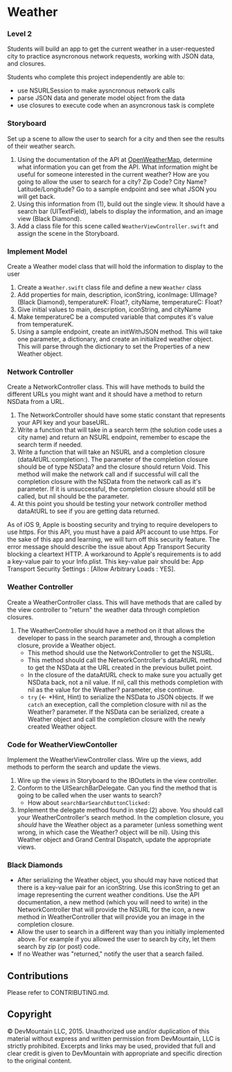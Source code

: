 # Weather

### Level 2

Students will build an app to get the current weather in a user-requested city to practice asyncronous network requests, working with JSON data, and closures.

Students who complete this project independently are able to:

* use NSURLSession to make aysncronous network calls
* parse JSON data and generate model object from the data
* use closures to execute code when an asyncronous task is complete

### Storyboard

Set up a scene to allow the user to search for a city and then see the results of their weather search.

1. Using the documentation of the API at [OpenWeatherMap](http://openweathermap.org), determine what information you can get from the API. What information might be useful for someone interested in the current weather? How are you going to allow the user to search for a city? Zip Code? City Name? Latitude/Longitude? Go to a sample endpoint and see what JSON you will get back.
2. Using this information from (1), build out the single view. It should have a search bar (UITextField), labels to display the information, and an image view (Black Diamond).
3. Add a class file for this scene called ```WeatherViewController.swift``` and assign the scene in the Storyboard.

### Implement Model

Create a Weather model class that will hold the information to display to the user

1. Create a ```Weather.swift``` class file and define a new ```Weather``` class
2. Add properties for main, description, iconString, iconImage: UIImage? (Black Diamond), temperatureK: Float?, cityName, temperatureC: Float?
3. Give initial values to main, description, iconString, and cityName
4. Make temperatureC be a computed variable that computes it's value from temperatureK.
5. Using a sample endpoint, create an initWithJSON method. This will take one parameter, a dictionary, and create an initialized weather object. This will parse through the dictionary to set the Properties of a new Weather object.

### Network Controller

Create a NetworkController class. This will have methods to build the different URLs you might want and it should have a method to return NSData from a URL.

1. The NetworkController should have some static constant that represents your API key and your baseURL.
2. Write a function that will take in a search term (the solution code uses a city name) and return an NSURL endpoint, remember to escape the search term if needed.
3. Write a function that will take an NSURL and a completion closure (dataAtURL:completion:). The parameter of the completion closure should be of type NSData? and the closure should return Void. This method will make the network call and if successful will call the completion closure with the NSData from the network call as it's parameter. If it is unsuccessful, the completion closure should still be called, but nil should be the parameter.
4. At this point you should be testing your network controller method dataAtURL to see if you are getting data returned.

As of iOS 9, Apple is boosting security and trying to require developers to use https. For this API, you must have a paid API account to use https. For the sake of this app and learning, we will turn off this security feature. The error message should describe the issue about App Transport Security blocking a cleartext HTTP. A workaround to Apple's requirements is to add a key-value pair to your Info.plist. This key-value pair should be: App Transport Security Settings : [Allow Arbitrary Loads : YES].

### Weather Controller

Create a WeatherController class. This will have methods that are called by the view controller to "return" the weather data through completion closures.

1. The WeatherController should have a method on it that allows the developer to pass in the search parameter and, through a completion closure, provide a Weather object.
    * This method should use the NetworkController to get the NSURL.
    * This method should call the NetworkController's dataAtURL method to get the NSData at the URL created in the previous bullet point.
    * In the closure of the dataAtURL check to make sure you actually get NSData back, not a nil value. If nil, call this methods completion with nil as the value for the Weather? parameter, else continue.
    * ```try``` (<- *Hint, Hint) to serialize the NSData to JSON objects. If we ```catch``` an exeception, call the completion closure with nil as the Weather? parameter. If the NSData can be serialized, create a Weather object and call the completion closure with the newly created Weather object.

### Code for WeatherViewContoller

Implement the WeatherViewController class. Wire up the views, add methods to perform the search and update the views.

1. Wire up the views in Storyboard to the IBOutlets in the view controller.
2. Conform to the UISearchBarDelegate. Can you find the method that is going to be called when the user wants to search?
    * How about ```searchBarSearchButtonClicked:```
3. Implement the delegate method found in step (2) above. You should call your WeatherController's search method. In the completion closure, you *should* have the Weather object as a parameter (unless something went wrong, in which case the Weather? object will be nil). Using this Weather object and Grand Central Dispatch, update the appropriate views.


### Black Diamonds

* After serializing the Weather object, you should may have noticed that there is a key-value pair for an iconString. Use this iconString to get an image representing the current weather conditions. Use the API documentation, a new method (which you will need to write) in the NetworkController that will provide the NSURL for the icon, a new method in WeatherController that will provide you an image in the completion closure.
* Allow the user to search in a different way than you initially implemented above. For example if you allowed the user to search by city, let them search by zip (or post) code.
* If no Weather was "returned," notify the user that a search failed.

## Contributions

Please refer to CONTRIBUTING.md.


## Copyright

© DevMountain LLC, 2015. Unauthorized use and/or duplication of this material without express and written permission from DevMountain, LLC is strictly prohibited. Excerpts and links may be used, provided that full and clear credit is given to DevMountain with appropriate and specific direction to the original content.